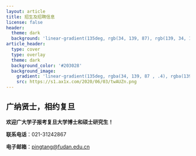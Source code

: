 ```yaml
---
layout: article
title: 招生及招聘信息
license: false
header:
  theme: dark
  background: 'linear-gradient(135deg, rgb(34, 139, 87), rgb(139, 34, 139))'
article_header:
  type: cover
  type: overlay
  theme: dark
  background_color: '#203028'
  background_image:
    gradient: 'linear-gradient(135deg, rgba(34, 139, 87 , .4), rgba(139, 34, 139, .4))'
    src: https://s1.ax1x.com/2020/06/03/twAUZn.png
---
```


## 广纳贤士，相约复旦

**欢迎广大学子报考复旦大学博士和硕士研究生！**

**联系电话**：021-31242867

**电子邮箱**：<a href="mailto:pingtang@fudan.edu.cn">pingtang@fudan.edu.cn</a>

<!--more-->